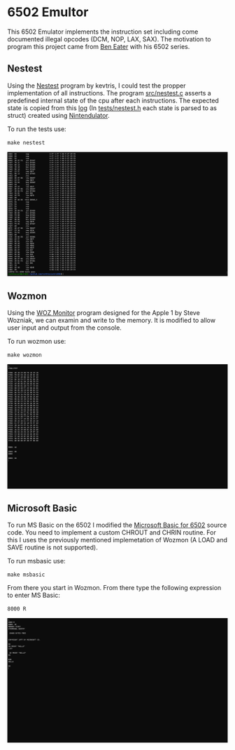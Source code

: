 # 6502 Emultor
This 6502 Emulator implements the instruction set including come documented illegal opcodes (DCM, NOP, LAX, SAX). The motivation to program this project came from [Ben Eater](https://www.youtube.com/@BenEater) with his 6502 series. 

## Nestest
Using the [Nestest](http://nickmass.com/images/nestest.nes) program by kevtris, I could test the propper implementation of all instructions. The program [src/nestest.c](src/nestest.c) asserts a predefined internal state of the cpu after each instructions. The expected state is copied from this [log](tests/nestest_trace.txt) (In [tests/nestest.h](tests/nestest.h) each state is parsed to as struct) created using [Nintendulator](https://www.qmtpro.com/~nes/nintendulator/).

To run the tests use:
```console
make nestest
```

<p>
<img src="./resources/nestest.png">
</p>


## Wozmon
Using the [WOZ Monitor](https://www.sbprojects.net/projects/apple1/wozmon.php) program designed for the Apple 1 by Steve Wozniak, we can examin and write to the memory. It is modified to allow user input and output from the console. 

To run wozmon use:
```console
make wozmon
```

<p>
<img src="./resources/wozmon.png">
</p>




## Microsoft Basic
To run MS Basic on the 6502 I modified the [Microsoft Basic for 6502](https://github.com/mist64/msbasic) source code. You need to implement a custom CHROUT and CHRIN routine. For this I uses the previously mentioned implemetation of Wozmon (A LOAD and SAVE routine is not supported). 

To run msbasic use:
```console
make msbasic
```


From there you start in Wozmon. From there type the following expression to enter MS Basic:
```console
8000 R
```

<p>
<img src="./resources/msbasic.png">
</p>


